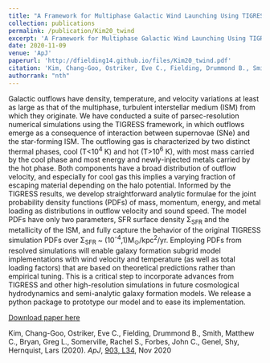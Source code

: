 ```yaml
---
title: "A Framework for Multiphase Galactic Wind Launching Using TIGRESS"
collection: publications
permalink: /publication/Kim20_twind
excerpt: 'A Framework for Multiphase Galactic Wind Launching Using TIGRESS'
date: 2020-11-09
venue: 'ApJ'
paperurl: 'http://dfielding14.github.io/files/Kim20_twind.pdf'
citation: 'Kim, Chang-Goo, Ostriker, Eve C., Fielding, Drummond B., Smith, Matthew C., Bryan, Greg L., Somerville, Rachel S., Forbes, John C., Genel, Shy, Hernquist, Lars. &quot;A Framework for Multiphase Galactic Wind Launching Using TIGRESS &quot; <i>ApJ</i>  ApJ, 903, L34, Nov 2020'
authorrank: "nth"
---
```

Galactic outflows have density, temperature, and velocity variations at least as large as that of the multiphase, turbulent interstellar medium (ISM) from which they originate. We have conducted a suite of parsec-resolution numerical simulations using the TIGRESS framework, in which outflows emerge as a consequence of interaction between supernovae (SNe) and the star-forming ISM. The outflowing gas is characterized by two distinct thermal phases, cool (T<10<sup>4</sup> K) and hot (T>10<sup>6</sup> K), with most mass carried by the cool phase and most energy and newly-injected metals carried by the hot phase. Both components have a broad distribution of outflow velocity, and especially for cool gas this implies a varying fraction of escaping material depending on the halo potential. Informed by the TIGRESS results, we develop straightforward analytic formulae for the joint probability density functions (PDFs) of mass, momentum, energy, and metal loading as distributions in outflow velocity and sound speed. The model PDFs have only two parameters, SFR surface density  Σ<sub>SFR</sub> and the metallicity of the ISM, and fully capture the behavior of the original TIGRESS simulation PDFs over  Σ<sub>SFR</sub> ~ (10<sup>-4</sup>,1)M<sub>⊙</sub>/kpc<sup>2</sup>/yr. Employing PDFs from resolved simulations will enable galaxy formation subgrid model implementations with wind velocity and temperature (as well as total loading factors) that are based on theoretical predictions rather than empirical tuning. This is a critical step to incorporate advances from TIGRESS and other high-resolution simulations in future cosmological hydrodynamics and semi-analytic galaxy formation models. We release a python package to prototype our model and to ease its implementation.

[Download paper here](http://dfielding14.github.io/files/Kim20_twind.pdf)

Kim, Chang-Goo, Ostriker, Eve C., Fielding, Drummond B., Smith, Matthew C., Bryan, Greg L., Somerville, Rachel S., Forbes, John C., Genel, Shy, Hernquist, Lars (2020). <i>ApJ</i>, [903, L34](https://iopscience.iop.org/article/10.3847/2041-8213/abc252), Nov 2020